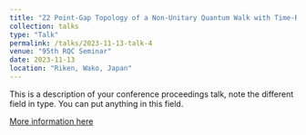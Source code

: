 ```yaml
---
title: "Z2 Point-Gap Topology of a Non-Unitary Quantum Walk with Time-Reversal Symmetry"
collection: talks
type: "Talk"
permalink: /talks/2023-11-13-talk-4
venue: "95th RQC Seminar"
date: 2023-11-13
location: "Riken, Wako, Japan"
---
```


This is a description of your conference proceedings talk, note the different field in type. You can put anything in this field.

[More information here](https://rqc.riken.jp/events/20231113_95th_rqc-seminar.html)
